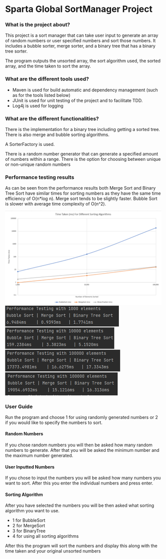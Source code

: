 # Sparta Global SortManager Project

### What is the project about?
This project is a sort manager that can take user input to generate an array of random numbers or user specified numbers and sort those numbers.
It includes a bubble sorter, merge sorter, and a binary tree that has a binary tree sorter.

The program outputs the unsorted array, the sort algorithm used, the sorted array, and the time taken to sort the array.

### What are the different tools used?
- Maven is used for build automatic and dependency management (such as for the tools listed below)
- JUnit is used for unit testing of the project and to facilitate TDD.
- Log4j is used for logging

### What are the different functionalities?
There is the implementation for a binary tree including getting a sorted tree. There is also merge and bubble sorting algorithms.

A SorterFactory is used.

There is a random number generator that can generate a specified amount of numbers within a range. There is the option for choosing between unique or non-unique random numbers 

### Performance testing results
As can be seen from the performance results both Merge Sort and Binary Tree Sort have similar times for sorting numbers as they have the same time efficiency of O(n*log n). Merge sort tends to be slightly faster.
Bubble Sort is slower with average time complexity of O(n^2).

![](images/graph.png)
![](images/performance_test_1000.png)
![](images/performance_test_10000.png)
![](images/performance_test_100000.png)
![](images/performance_test_100000_again.png)



### User Guide
Run the program and choose 1 for using randomly generated numbers or 2 if you would like to specify the numbers to sort.

#### Random Numbers
If you chose random numbers you will then be asked how many random numbers to generate. After that you will be asked the minimum number and the maximum number generated.

#### User Inputted Numbers
If you chose to input the numbers you will be asked how many numbers you want to sort. After this you enter the individual numbers and press enter.


#### Sorting Algorithm
After you have selected the numbers you will be then asked what sorting algorithm you want to use.

- 1 for BubbleSort
- 2 for MergeSort
- 3 for BinaryTree
- 4 for using all sorting algorithms

After this the program will sort the numbers and display this along with the time taken and your original unsorted numbers